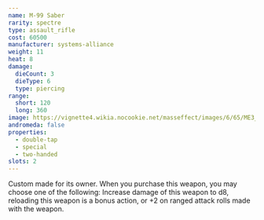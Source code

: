 ```yaml
---
name: M-99 Saber
rarity: spectre
type: assault_rifle
cost: 60500
manufacturer: systems-alliance
weight: 11
heat: 8
damage:
  dieCount: 3
  dieType: 6
  type: piercing
range:
  short: 120
  long: 360
image: https://vignette4.wikia.nocookie.net/masseffect/images/6/65/ME3_Saber_Assault_Rifle.png/revision/latest?cb=20120317175044
andromeda: false
properties:
  - double-tap
  - special
  - two-handed
slots: 2
---
```

Custom made for its owner. When you purchase this weapon, you may choose one of the following: 
Increase damage of this weapon to d8,  reloading this weapon is a bonus action, or +2 on ranged 
attack rolls made with the weapon.